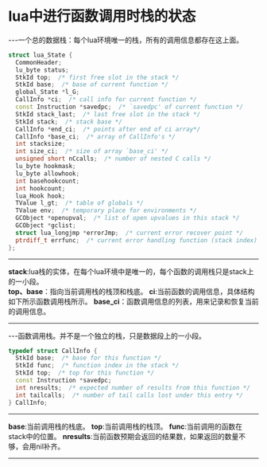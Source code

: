 # lua中进行函数调用时栈的状态
---一个总的数据栈：每个lua环境唯一的栈，所有的调用信息都存在这上面。

```cpp
struct lua_State {
  CommonHeader;
  lu_byte status;
  StkId top;  /* first free slot in the stack */
  StkId base;  /* base of current function */
  global_State *l_G;
  CallInfo *ci;  /* call info for current function */
  const Instruction *savedpc;  /* `savedpc' of current function */
  StkId stack_last;  /* last free slot in the stack */
  StkId stack;  /* stack base */
  CallInfo *end_ci;  /* points after end of ci array*/
  CallInfo *base_ci;  /* array of CallInfo's */
  int stacksize;
  int size_ci;  /* size of array `base_ci' */
  unsigned short nCcalls;  /* number of nested C calls */
  lu_byte hookmask;
  lu_byte allowhook;
  int basehookcount;
  int hookcount;
  lua_Hook hook;
  TValue l_gt;  /* table of globals */
  TValue env;  /* temporary place for environments */
  GCObject *openupval;  /* list of open upvalues in this stack */
  GCObject *gclist;
  struct lua_longjmp *errorJmp;  /* current error recover point */
  ptrdiff_t errfunc;  /* current error handling function (stack index) */
};
```
*****************************************************************************************
**stack**:lua栈的实体，在每个lua环境中是唯一的，每个函数的调用栈只是stack上的一小段。  
**top、base**：指向当前调用栈的栈顶和栈底。
**ci**:当前函数的调用信息，具体结构如下所示函数调用栈所示。
**base_ci**：函数调用信息的列表，用来记录和恢复当前的调用信息。
*****************************************************************************************

---函数调用栈。并不是一个独立的栈，只是数据段上的一小段。
```cpp
typedef struct CallInfo {
  StkId base;  /* base for this function */
  StkId func;  /* function index in the stack */
  StkId	top;  /* top for this function */
  const Instruction *savedpc;
  int nresults;  /* expected number of results from this function */
  int tailcalls;  /* number of tail calls lost under this entry */
} CallInfo;
```
**************************************************************************
**base**:当前调用栈的栈底。
**top**:当前调用栈的栈顶。
**func**:当前调用的函数在stack中的位置。
**nresults**:当前函数预期会返回的结果数，如果返回的数量不够，会用nil补齐。
****************************